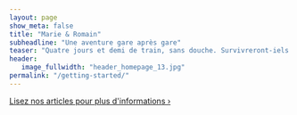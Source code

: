 ```yaml
---
layout: page
show_meta: false
title: "Marie & Romain"
subheadline: "Une aventure gare après gare"
teaser: "Quatre jours et demi de train, sans douche. Survivreront-iels ?"
header:
   image_fullwidth: "header_homepage_13.jpg"
permalink: "/getting-started/"
---
```


<a class="radius button small" href="{{ site.url }}{{ site.baseurl }}/blog/">Lisez nos articles pour plus d'informations ›</a>

